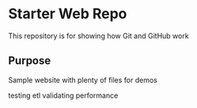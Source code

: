 # Starter Web Repo

This repository is for showing how Git and GitHub work

## Purpose

Sample website with plenty of files for demos

testing etl
validating performance